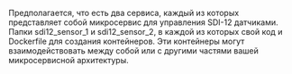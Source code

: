 Предполагается, что есть два сервиса, каждый из которых представляет собой микросервис для управления SDI-12 датчиками. 
Папки sdi12_sensor_1 и sdi12_sensor_2, в каждой из которых свой код и Dockerfile для создания контейнеров. 
Эти контейнеры могут взаимодействовать между собой или с другими частями вашей микросервисной архитектуры.
